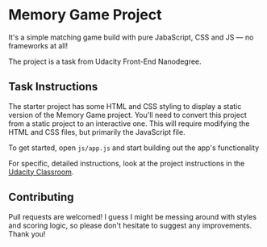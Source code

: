 # Memory Game Project

It's a simple matching game build with pure JabaScript, CSS and JS — no frameworks at all!

The project is a task from Udacity Front-End Nanodegree.

## Task Instructions

The starter project has some HTML and CSS styling to display a static version of the Memory Game project. You'll need to convert this project from a static project to an interactive one. This will require modifying the HTML and CSS files, but primarily the JavaScript file.

To get started, open `js/app.js` and start building out the app's functionality

For specific, detailed instructions, look at the project instructions in the [Udacity Classroom](https://classroom.udacity.com/me).

## Contributing

Pull requests are welcomed! I guess I might be messing around with styles and scoring logic, so please don't hesitate to suggest any improvements. Thank you!

